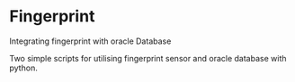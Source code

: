 # Fingerprint
Integrating fingerprint with oracle Database


Two simple scripts for utilising fingerprint sensor and oracle database with python.
